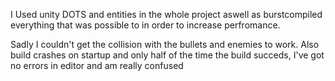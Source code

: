 I Used unity DOTS and entities in the whole project aswell as burstcompiled everything that was possible to in order to increase perfromance.

Sadly I couldn't get the collision with the bullets and enemies to work.
Also build crashes on startup and only half of the time the build succeds, I've got no errors in editor and am really confused
